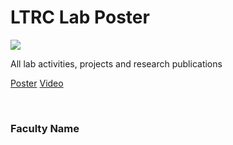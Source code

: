 # LTRC Lab Poster

![](15.%20LTRC%20Lab%20Poster.png)

All lab activities, projects and research publications

[Poster](15.%20LTRC%20Lab%20Poster.pdf)
[Video](controls)

<br>


### Faculty Name

